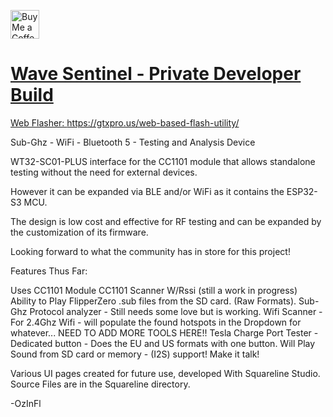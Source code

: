 <a href='https://ko-fi.com/ozinfl' target='_blank'><img height='35' style='border:0px;height:46px;' src='https://az743702.vo.msecnd.net/cdn/kofi3.png?v=0' border='0' alt='Buy Me a Coffee at ko-fi.com' />

# Wave Sentinel - Private Developer Build

Web Flasher: https://gtxpro.us/web-based-flash-utility/

Sub-Ghz - WiFi - Bluetooth 5 - Testing and Analysis Device

WT32-SC01-PLUS interface for the CC1101 module that allows standalone testing without the need for external devices.

However it can be expanded via BLE and/or WiFi as it contains the ESP32-S3 MCU.

The design is low cost and effective for RF testing and can be expanded by the customization of its firmware.

Looking forward to what the community has in store for this project!


Features Thus Far: 

Uses CC1101 Module 
CC1101 Scanner W/Rssi (still a work in progress)
Ability to Play FlipperZero .sub files from the SD card. (Raw Formats).
Sub-Ghz Protocol analyzer - Still needs some love but is working. 
Wifi Scanner - For 2.4Ghz Wifi - will populate the found hotspots in the Dropdown for whatever... NEED TO ADD MORE TOOLS HERE!!
Tesla Charge Port Tester - Dedicated button - Does the EU and US formats with one button. 
Will Play Sound from SD card or memory -  (I2S) support!  Make it talk!

Various UI pages created for future use, developed With Squareline Studio. Source Files are in the Squareline directory.

-OzInFl
